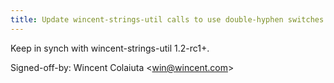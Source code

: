 ```yaml
---
title: Update wincent-strings-util calls to use double-hyphen switches (buildtools, 7acf42a)
---
```


Keep in synch with wincent-strings-util 1.2-rc1+.

Signed-off-by: Wincent Colaiuta &lt;win@wincent.com&gt;
